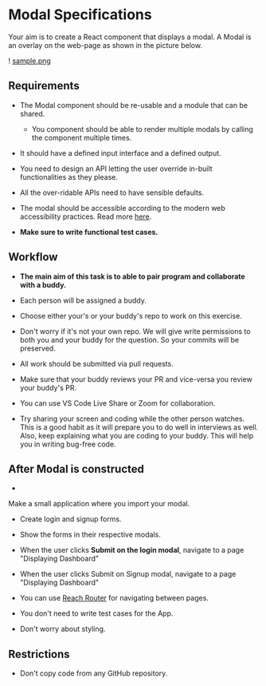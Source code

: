 # Modal Specifications


Your aim is to create a React component that displays a modal. 
A Modal is an overlay on the web-page as shown in the picture below.

!
[sample.png](sample.png)


## Requirements

- The Modal component should be re-usable and a module that can be shared.

  - You component should be able to render multiple modals by calling the component multiple times.
 
 - It should have a defined input interface and a defined output.
  
- You need to design an API letting the user override in-built functionalities as they please.
 
 - All the over-ridable APIs need to have sensible defaults.

- The modal should be accessible according to the modern web accessibility practices. 
Read more [here](https://www.w3.org/TR/wai-aria-practices-1.1/#dialog_modal).

- **Make sure to write functional test cases.**

## Workflow


- **The main aim of this task is to able to pair program and collaborate with a buddy.**

- Each person will be assigned a buddy.
- Choose either your's or your buddy's repo to work on this exercise.
 
 - Don't worry if it's not your own repo. We will give write permissions to both you and your buddy for the question. So your commits will be preserved.

- All work should be submitted via pull requests.

- Make sure that your buddy reviews your PR and vice-versa you review your buddy's PR. 

- You can use VS Code Live Share or Zoom for collaboration.
 
- Try sharing your screen and coding while the other person watches. 
This is a good habit as it will prepare you to do well in interviews as well. 
Also, keep explaining what you are coding to your buddy. 
This will help you in writing bug-free code. 


## After Modal is constructed

- 
Make a small application where you import your modal.

- Create login and signup forms.
  
- Show the forms in their respective modals.
  
- When the user clicks **Submit on the login modal**, navigate to a page "Displaying Dashboard"
  
- When the user clicks Submit on Signup modal, navigate to a page "Displaying Dashboard"
  
- You can use [Reach Router](https://reach.tech/router) for navigating between pages.
  
- You don't need to write test cases for the App.

- Don't worry about styling.

## Restrictions


- Don't copy code from any GitHub repository.
